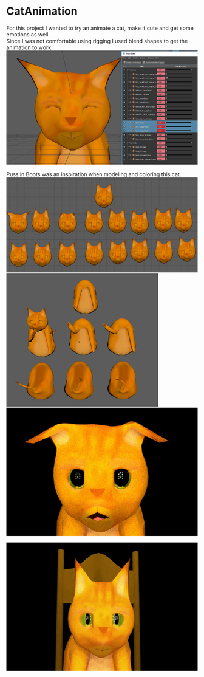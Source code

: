 # CatAnimation
For this project I wanted to try an animate a cat, make it cute and get some emotions as well.<br />
Since I was not comfortable using rigging I used blend shapes to get the animation to work.<br /> 
 <img src="images/Cat1.jpg" width="600" height="300">
 
 Puss in Boots was an inspiration when modeling and coloring this cat.
 <img src="images/Cat.jpg" width="550" height="250"> <img src="images/Cat2.jpg" width="400" height="350">  <img src="images/Cat3.jpg" width="600" height="338">
 
  <img src="images/Cat.gif" width="600" height="338">
